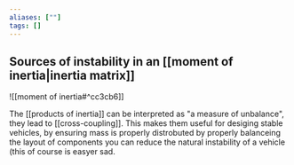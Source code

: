 ```yaml
---
aliases: [""]
tags: []
---
```


## Sources of instability in an [[moment of inertia|inertia matrix]]

![[moment of inertia#^cc3cb6]]

The [[products of inertia]] can be interpreted as "a measure of unbalance", they lead to [[cross-coupling]]. This makes them useful for desiging stable vehicles, by ensuring mass is properly distrobuted by properly balanceing the layout of components you can reduce the natural instability of a vehicle (this of course is easyer sad.
